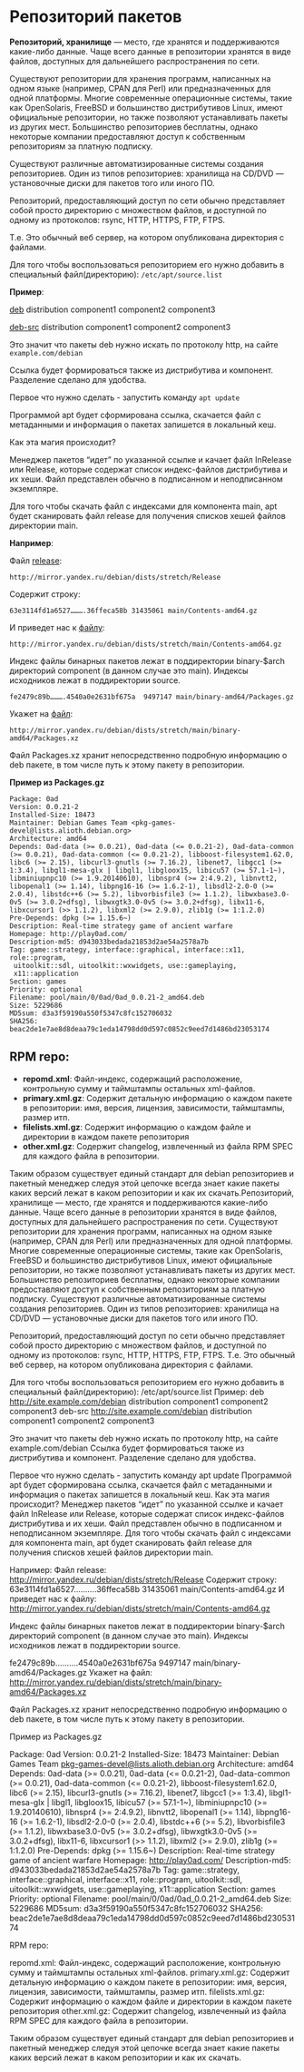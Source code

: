 # Репозиторий пакетов

**Репозиторий, хранилище** — место, где хранятся и поддерживаются какие-либо данные. Чаще всего данные в репозитории хранятся в виде файлов, доступных для дальнейшего распространения по сети.

Существуют репозитории для хранения программ, написанных на одном языке (например, CPAN для Perl) или предназначенных для одной платформы. Многие современные операционные системы, такие как OpenSolaris, FreeBSD и большинство дистрибутивов Linux, имеют официальные репозитории, но также позволяют устанавливать пакеты из других мест. Большинство репозиториев бесплатны, однако некоторые компании предоставляют доступ к собственным репозиториям за платную подписку.

Существуют различные автоматизированные системы создания репозиториев. Один из типов репозиториев: хранилища на CD/DVD — установочные диски для пакетов того или иного ПО.

Репозиторий, предоставляющий доступ по сети обычно представляет собой просто директорию с множеством файлов, и доступной по одному из протоколов: rsync, HTTP, HTTPS, FTP, FTPS. 

Т.е. Это обычный веб сервер, на котором опубликована директория с файлами.

Для того чтобы воспользоваться репозиторием его нужно добавить в специальный файл(директорию): `/etc/apt/source.list`

**Пример**:

[deb](http://site.example.com/debian) distribution component1 component2 component3

[deb-src](http://site.example.com/debian) distribution component1 component2 component3

Это значит что пакеты deb нужно искать по протоколу http, на сайте `example.com/debian`

Ссылка будет формироваться также из дистрибутива и компонент. Разделение сделано для удобства.

Первое что нужно сделать - запустить команду `apt update`

Программой apt будет сформирована ссылка, скачается файл с метаданными и информация о пакетах запишется в локальный кеш. 

Как эта магия происходит?

Менеджер пакетов “идет” по указанной ссылке и качает файл InRelease или Release, которые содержат список индекс-файлов дистрибутива и их хеши. Файл представлен обычно в подписанном и неподписанном экземпляре.

Для того чтобы скачать файл с индексами для компонента main, apt будет сканировать файл release для получения списков хешей файлов директории main.

**Например**:

Файл [release](http://mirror.yandex.ru/debian/dists/stretch/Release):

```
http://mirror.yandex.ru/debian/dists/stretch/Release
```

Содержит строку: 

```
63e3114fd1a6527……….36ffeca58b 31435061 main/Contents-amd64.gz
```

И приведет нас к [файлу](http://mirror.yandex.ru/debian/dists/stretch/main/Contents-amd64.gz):

```
http://mirror.yandex.ru/debian/dists/stretch/main/Contents-amd64.gz
```

Индекс файлы бинарных пакетов лежат в поддиректории binary-$arch директорий component (в данном случае это main). Индексы исходников лежат в поддиректории source.

```
fe2479c89b……….4540a0e2631bf675a  9497147 main/binary-amd64/Packages.gz
```

Укажет на [файл](http://mirror.yandex.ru/debian/dists/stretch/main/binary-amd64/Packages.xz):

```
http://mirror.yandex.ru/debian/dists/stretch/main/binary-amd64/Packages.xz
```

Файл Packages.xz хранит непосредственно подробную информацию о deb пакете, в том числе путь к этому пакету в репозитории.

**Пример из Packages.gz**

```
Package: 0ad
Version: 0.0.21-2
Installed-Size: 18473
Maintainer: Debian Games Team <pkg-games-devel@lists.alioth.debian.org>
Architecture: amd64
Depends: 0ad-data (>= 0.0.21), 0ad-data (<= 0.0.21-2), 0ad-data-common (>= 0.0.21), 0ad-data-common (<= 0.0.21-2), libboost-filesystem1.62.0, libc6 (>= 2.15), libcurl3-gnutls (>= 7.16.2), libenet7, libgcc1 (>= 1:3.4), libgl1-mesa-glx | libgl1, libgloox15, libicu57 (>= 57.1-1~), libminiupnpc10 (>= 1.9.20140610), libnspr4 (>= 2:4.9.2), libnvtt2, libopenal1 (>= 1.14), libpng16-16 (>= 1.6.2-1), libsdl2-2.0-0 (>= 2.0.4), libstdc++6 (>= 5.2), libvorbisfile3 (>= 1.1.2), libwxbase3.0-0v5 (>= 3.0.2+dfsg), libwxgtk3.0-0v5 (>= 3.0.2+dfsg), libx11-6, libxcursor1 (>> 1.1.2), libxml2 (>= 2.9.0), zlib1g (>= 1:1.2.0)
Pre-Depends: dpkg (>= 1.15.6~)
Description: Real-time strategy game of ancient warfare
Homepage: http://play0ad.com/
Description-md5: d943033bedada21853d2ae54a2578a7b
Tag: game::strategy, interface::graphical, interface::x11, role::program,
 uitoolkit::sdl, uitoolkit::wxwidgets, use::gameplaying,
 x11::application
Section: games
Priority: optional
Filename: pool/main/0/0ad/0ad_0.0.21-2_amd64.deb
Size: 5229686
MD5sum: d3a3f59190a550f5347c8fc152706032
SHA256: beac2de1e7ae8d8deaa79c1eda14798dd0d597c0852c9eed7d1486bd23053174
```

## RPM repo:

* **repomd.xml**: Файл-индекс, содержащий расположение, контрольную сумму и таймштампы остальных xml-файлов.
* **primary.xml.gz**: Содержит детальную информацию о каждом пакете в репозитории: имя, версия, лицензия, зависимости, таймштампы, размер итп.
* **filelists.xml.gz**: Содержит информацию о каждом файле и директории в каждом пакете репозитория
* **other.xml.gz**: Содержит changelog, извлеченный из файла RPM SPEC для каждого файла в репозитории.

Таким образом существует единый стандарт для debian репозиториев и пакетный менеджер следуя этой цепочке всегда знает какие пакеты каких версий лежат в каком репозитории и как их скачать.Репозиторий, хранилище — место, где хранятся и поддерживаются какие-либо данные. Чаще всего данные в репозитории хранятся в виде файлов, доступных для дальнейшего распространения по сети.
Существуют репозитории для хранения программ, написанных на одном языке (например, CPAN для Perl) или предназначенных для одной платформы. Многие современные операционные системы, такие как OpenSolaris, FreeBSD и большинство дистрибутивов Linux, имеют официальные репозитории, но также позволяют устанавливать пакеты из других мест. Большинство репозиториев бесплатны, однако некоторые компании предоставляют доступ к собственным репозиториям за платную подписку.
Существуют различные автоматизированные системы создания репозиториев. Один из типов репозиториев: хранилища на CD/DVD — установочные диски для пакетов того или иного ПО.

Репозиторий, предоставляющий доступ по сети обычно представляет собой просто директорию с множеством файлов, и доступной по одному из протоколов: rsync, HTTP, HTTPS, FTP, FTPS. 
Т.е. Это обычный веб сервер, на котором опубликована директория с файлами.

Для того чтобы воспользоваться репозиторием его нужно добавить в специальный файл(директорию): /etc/apt/source.list
Пример:
deb http://site.example.com/debian distribution component1 component2 component3
deb-src http://site.example.com/debian distribution component1 component2 component3

Это значит что пакеты deb нужно искать по протоколу http, на сайте example.com/debian
Ссылка будет формироваться также из дистрибутива и компонент. Разделение сделано для удобства.

Первое что нужно сделать - запустить команду apt update
Программой apt будет сформирована ссылка, скачается файл с метаданными и информация о пакетах запишется в локальный кеш. 
Как эта магия происходит?
Менеджер пакетов “идет” по указанной ссылке и качает файл InRelease или Release, которые содержат список индекс-файлов дистрибутива и их хеши. Файл представлен обычно в подписанном и неподписанном экземпляре.
Для того чтобы скачать файл с индексами для компонента main, apt будет сканировать файл release для получения списков хешей файлов директории main.

Например:
Файл release:
http://mirror.yandex.ru/debian/dists/stretch/Release
Содержит строку:
 63e3114fd1a6527……….36ffeca58b         31435061       main/Contents-amd64.gz
И приведет нас к файлу:
http://mirror.yandex.ru/debian/dists/stretch/main/Contents-amd64.gz

Индекс файлы бинарных пакетов лежат в поддиректории binary-$arch директорий component (в данном случае это main). Индексы исходников лежат в поддиректории source.

 fe2479c89b……….4540a0e2631bf675a  9497147 main/binary-amd64/Packages.gz
Укажет на файл:
http://mirror.yandex.ru/debian/dists/stretch/main/binary-amd64/Packages.xz

Файл Packages.xz хранит непосредственно подробную информацию о deb пакете, в том числе путь к этому пакету в репозитории.

Пример из Packages.gz

Package: 0ad
Version: 0.0.21-2
Installed-Size: 18473
Maintainer: Debian Games Team <pkg-games-devel@lists.alioth.debian.org>
Architecture: amd64
Depends: 0ad-data (>= 0.0.21), 0ad-data (<= 0.0.21-2), 0ad-data-common (>= 0.0.21), 0ad-data-common (<= 0.0.21-2), libboost-filesystem1.62.0, libc6 (>= 2.15), libcurl3-gnutls (>= 7.16.2), libenet7, libgcc1 (>= 1:3.4), libgl1-mesa-glx | libgl1, libgloox15, libicu57 (>= 57.1-1~), libminiupnpc10 (>= 1.9.20140610), libnspr4 (>= 2:4.9.2), libnvtt2, libopenal1 (>= 1.14), libpng16-16 (>= 1.6.2-1), libsdl2-2.0-0 (>= 2.0.4), libstdc++6 (>= 5.2), libvorbisfile3 (>= 1.1.2), libwxbase3.0-0v5 (>= 3.0.2+dfsg), libwxgtk3.0-0v5 (>= 3.0.2+dfsg), libx11-6, libxcursor1 (>> 1.1.2), libxml2 (>= 2.9.0), zlib1g (>= 1:1.2.0)
Pre-Depends: dpkg (>= 1.15.6~)
Description: Real-time strategy game of ancient warfare
Homepage: http://play0ad.com/
Description-md5: d943033bedada21853d2ae54a2578a7b
Tag: game::strategy, interface::graphical, interface::x11, role::program,
 uitoolkit::sdl, uitoolkit::wxwidgets, use::gameplaying,
 x11::application
Section: games
Priority: optional
Filename: pool/main/0/0ad/0ad_0.0.21-2_amd64.deb
Size: 5229686
MD5sum: d3a3f59190a550f5347c8fc152706032
SHA256: beac2de1e7ae8d8deaa79c1eda14798dd0d597c0852c9eed7d1486bd23053174

RPM repo:

repomd.xml: Файл-индекс, содержащий расположение, контрольную сумму и таймштампы остальных xml-файлов.
primary.xml.gz: Содержит детальную информацию о каждом пакете в репозитории: имя, версия, лицензия, зависимости, таймштампы, размер итп.
filelists.xml.gz: Содержит информацию о каждом файле и директории в каждом пакете репозитория
other.xml.gz: Содержит changelog, извлеченный из файла RPM SPEC для каждого файла в репозитории.

Таким образом существует единый стандарт для debian репозиториев и пакетный менеджер следуя этой цепочке всегда знает какие пакеты каких версий лежат в каком репозитории и как их скачать.
